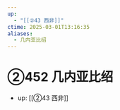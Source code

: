 ```yaml
---
up:
  - "[[②43 西非]]"
ctime: 2025-03-01T13:16:35
aliases:
  - 几内亚比绍
---
```


# ②452 几内亚比绍

- up: [[②43 西非]]

